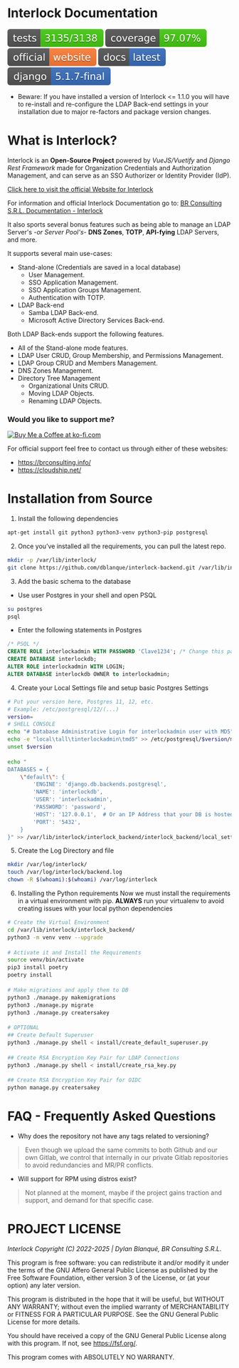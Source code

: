 # Interlock Documentation
[![Tests](./reports/badges/tests-badge.svg?dummy=12345678)](./reports/badges/tests-badge.svg)
[![Coverage Status](./reports/badges/coverage-badge.svg?dummy=12345678)](./reports/badges/coverage-badge.svg)
[![Official Website](./reports/badges/website-badge.svg?dummy=12345678)](https://interlock.brconsulting.info)
[![Docs](./reports/badges/docs-badge.svg?dummy=12345678)](https://docs.brconsulting.info/en/docs/development/interlock/)
[![Django Version](./reports/badges/django-version-badge.svg?dummy=12345678)](./reports/badges/django-version-badge.svg)

* Beware: If you have installed a version of Interlock <= 1.1.0 you will have
to re-install and re-configure the LDAP Back-end settings in your installation
due to major re-factors and package version changes.

# What is Interlock?

Interlock is an **Open-Source Project** powered by *VueJS/Vuetify* and
*Django Rest Framework* made for Organization Credentials and Authorization Management,
and can serve as an SSO Authorizer or Identity Provider (IdP).

[Click here to visit the official Website for Interlock](https://interlock.brconsulting.info/)

For information and official Interlock Documentation go to:
[BR Consulting S.R.L. Documentation - Interlock](https://docs.brconsulting.info/sphinx/en/docs/Development/Interlock/00-ilck-overview.html)

It also sports several bonus features such as being able to manage an LDAP
Server's *-or Server Pool's-* **DNS Zones**, **TOTP**,
**API-fying** LDAP Servers, and more.

It supports several main use-cases:
* Stand-alone (Credentials are saved in a local database)
	* User Management.
	* SSO Application Management.
	* SSO Application Groups Management.
	* Authentication with TOTP.
* LDAP Back-end
	* Samba LDAP Back-end.
	* Microsoft Active Directory Services Back-end.

Both LDAP Back-ends support the following features.
* All of the Stand-alone mode features.
* LDAP User CRUD, Group Membership, and Permissions Management.
* LDAP Group CRUD and Members Management.
* DNS Zones Management.
* Directory Tree Management
	* Organizational Units CRUD.
	* Moving LDAP Objects.
	* Renaming LDAP Objects.

### Would you like to support me?
<a href='https://ko-fi.com/E1E2YQ4TG' target='_blank'><img height='36' style='border:0px;height:36px;' src='https://storage.ko-fi.com/cdn/kofi2.png?v=3' border='0' alt='Buy Me a Coffee at ko-fi.com' /></a>

For official support feel free to contact us through either of these websites:
* <https://brconsulting.info/>
* <https://cloudship.net/>

# Installation from Source

1. Install the following dependencies
```bash
apt-get install git python3 python3-venv python3-pip postgresql
```

2. Once you’ve installed all the requirements, you can pull the latest repo.

```bash
mkdir -p /var/lib/interlock/
git clone https://github.com/dblanque/interlock-backend.git /var/lib/interlock/interlock_backend/
```

3. Add the basic schema to the database

* Use user Postgres in your shell and open PSQL
```bash
su postgres
psql
```

* Enter the following statements in Postgres
```sql
/* PSQL */
CREATE ROLE interlockadmin WITH PASSWORD 'Clave1234'; /* Change this password */
CREATE DATABASE interlockdb;
ALTER ROLE interlockadmin WITH LOGIN;
ALTER DATABASE interlockdb OWNER to interlockadmin;
```

4. Create your Local Settings file and setup basic Postgres Settings
```bash
# Put your version here, Postgres 11, 12, etc.
# Example: /etc/postgresql/12/(...)
version=
# SHELL CONSOLE
echo "# Database Administrative Login for interlockadmin user with MD5" >> /etc/postgresql/$version/main/pg_hba.conf
echo -e "local\tall\tinterlockadmin\tmd5" >> /etc/postgresql/$version/main/pg_hba.conf
unset $version

echo "
DATABASES = {
	\"default\": {
		'ENGINE': 'django.db.backends.postgresql',
		'NAME': 'interlockdb',
		'USER': 'interlockadmin',
		'PASSWORD': 'password',
		'HOST': '127.0.0.1',  # Or an IP Address that your DB is hosted on
		'PORT': '5432',
	}
}" >> /var/lib/interlock/interlock_backend/interlock_backend/local_settings.py
```

5. Create the Log Directory and file
```bash
mkdir /var/log/interlock/
touch /var/log/interlock/backend.log
chown -R $(whoami):$(whoami) /var/log/interlock
```

6. Installing the Python requirements
Now we must install the requirements in a virtual environment with pip.
**ALWAYS** run your virtualenv to avoid creating issues with your local python dependencies

```bash
# Create the Virtual Environment
cd /var/lib/interlock/interlock_backend/
python3 -m venv venv --upgrade

# Activate it and Install the Requirements
source venv/bin/activate
pip3 install poetry
poetry install

# Make migrations and apply them to DB
python3 ./manage.py makemigrations
python3 ./manage.py migrate
python3 ./manage.py creatersakey

# OPTIONAL
## Create Default Superuser
python3 ./manage.py shell < install/create_default_superuser.py

## Create RSA Encryption Key Pair for LDAP Connections 
python3 ./manage.py shell < install/create_rsa_key.py

## Create RSA Encryption Key Pair for OIDC
python manage.py creatersakey
```

# FAQ - Frequently Asked Questions

* Why does the repository not have any tags related to versioning?
> Even though we upload the same commits to both Github and our own Gitlab,
we control that internally in our private Gitlab repositories to avoid
redundancies and MR/PR conflicts.

* Will support for RPM using distros exist?
> Not planned at the moment, maybe if the project gains traction and support,
and demand for that specific case.

# PROJECT LICENSE

*Interlock Copyright (C) 2022-2025 | Dylan Blanqué, BR Consulting S.R.L.*

This program is free software: you can redistribute it and/or modify
it under the terms of the GNU Affero General Public License as published by
the Free Software Foundation, either version 3 of the License, or
(at your option) any later version.

This program is distributed in the hope that it will be useful,
but WITHOUT ANY WARRANTY; without even the implied warranty of
MERCHANTABILITY or FITNESS FOR A PARTICULAR PURPOSE.  See the
GNU General Public License for more details.

You should have received a copy of the GNU General Public License
along with this program.  If not, see <https://fsf.org/>.

This program comes with ABSOLUTELY NO WARRANTY.
